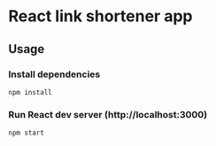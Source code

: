 # React link shortener app

## Usage

### Install dependencies

```
npm install
```

### Run React dev server (http://localhost:3000)

```
npm start
```
